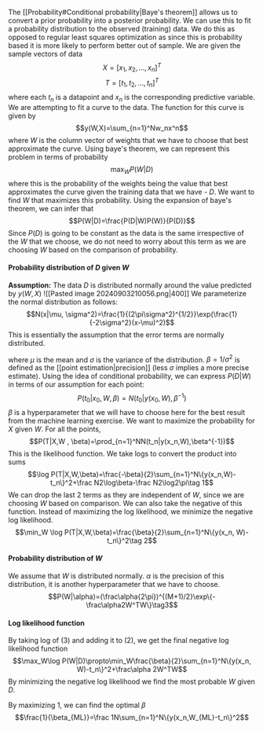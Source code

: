 The [[Probability#Conditional probability|Baye's theorem]] allows us to convert a prior probability into a posterior probability. We can use this to fit a probability distribution to the observed (training) data. We do this as opposed to regular least squares optimization as since this is probability based it is more likely to perform better out of sample. We are given the sample vectors of data $$X=[x_1, x_2, \dots, x_n]^T$$$$T=[t_1,t_2,\dots,t_n]^T$$where each $t_n$ is a datapoint and $x_n$ is the corresponding predictive variable. We are attempting to fit a curve to the data. The function for this curve is given by $$y(W,X)=\sum_{n=1}^Nw_nx^n$$where $W$ is the column vector of weights that we have to choose that best approximate the curve. Using baye's theorem, we can represent this problem in terms of probability$$\max _WP(W|D)$$where this is the probability of the weights being the value that best approximates the curve given the training data that we have - $D$. We want to find $W$ that maximizes this probability. Using the expansion of baye's theorem, we can infer that $$P(W|D)=\frac{P(D|W)P(W)}{P(D)}$$Since $P(D)$ is going to be constant as the data is the same irrespective of the $W$ that we choose, we do not need to worry about this term as we are choosing $W$ based on the comparison of probability. 

#### Probability distribution of $D$ given $W$
**Assumption:** The data $D$ is distributed normally around the value predicted by $y(W,X)$ 
![[Pasted image 20240903210056.png|400]]
We parameterize the normal distribution as follows:$$N(x|\mu, \sigma^2)=\frac{1}{(2\pi\sigma^2)^{1/2}}\exp(\frac{1}{-2\sigma^2}(x-\mu)^2)$$This is essentially the assumption that the error terms are normally distributed.

where $\mu$ is the mean and $\sigma$ is the variance of the distribution. $\beta=1/\sigma^2$ is defined as the [[point estimation|precision]] (less $\sigma$ implies a more precise estimate). Using the idea of conditional probability, we can express $P(D|W)$ in terms of our assumption for each point:$$P(t_0|x_0, W,\beta)=N(t_0|y(x_0,W),\beta^{-1})$$$\beta$ is a hyperparameter that we will have to choose here for the best result from the machine learning exercise. We want to maximize the probability for $X$ given $W$. For all the points,$$P(T|X,W , \beta)=\prod_{n=1}^NN(t_n|y(x_n,W),\beta^{-1})$$This is the likelihood function. We take logs to convert the product into sums
$$\log P(T|X,W,\beta)=\frac{-\beta}{2}\sum_{n=1}^N\{y(x_n,W)-t_n\}^2+\frac N2\log\beta-\frac N2\log2\pi\tag 1$$We can drop the last 2 terms as they are independent of $W$, since we are choosing $W$ based on comparison. We can also take the negative of this function. Instead of maximizing the log likelihood, we minimize the negative log likelihood. $$\min_W \log P(T|X,W,\beta)=\frac{\beta}{2}\sum_{n=1}^N\{y(x_n, W)-t_n\}^2\tag 2$$
#### Probability distribution of $W$
We assume that $W$ is distributed normally. $\alpha$ is the precision of this distribution, it is another hyperparameter that we have to choose.
$$P(W|\alpha)=(\frac\alpha{2\pi})^{(M+1)/2}\exp\{-\frac\alpha2W^TW\}\tag3$$
#### Log likelihood function
By taking log of (3) and adding it to (2), we get the final negative log likelihood function$$\max_W\log P(W|D)\propto\min_W\frac{\beta}{2}\sum_{n=1}^N\{y(x_n, W)-t_n\}^2+\frac\alpha 2W^TW$$By minimizing the negative log likelihood we find the most probable $W$ given $D$. 

By maximizing 1, we can find the optimal $\beta$$$\frac{1}{\beta_{ML}}=\frac 1N\sum_{n=1}^N\{y(x_n,W_{ML}-t_n\}^2$$